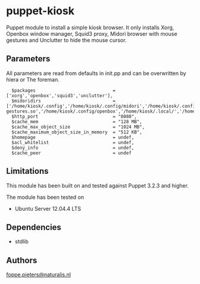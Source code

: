 puppet-kiosk
===================
Puppet module to install a simple kiosk browser.
It only installs Xorg, Openbox window manager, Squid3 proxy, Midori browser with mouse gestures and Unclutter to hide the mouse cursor.

Parameters
-------------
All parameters are read from defaults in init.pp and can be overwritten by hiera or The foreman.

```
  $packages                             = ['xorg','openbox','squid3','unclutter'],
  $midoridirs                           = ['/home/kiosk/.config','/home/kiosk/.config/midori','/home/kiosk/.config/midori/extensions','/home/kiosk/.config/midori/extensions/libmouse-gestures.so','/home/kiosk/.config/openbox','/home/kiosk/.local/','/home/kiosk/.local/share/','/home/kiosk/.local/share/midori','/home/kiosk/.local/share/midori/styles'],
  $http_port                            = "8080",
  $cache_mem                            = "128 MB",
  $cache_max_object_size                = "1024 MB",
  $cache_maximum_object_size_in_memory  = "512 KB",
  $homepage                             = undef,
  $acl_whitelist                        = undef,
  $deny_info                            = undef,
  $cache_peer                           = undef
```
Limitations
-------------
This module has been built on and tested against Puppet 3.2.3 and higher.

The module has been tested on
- Ubuntu Server 12.04.4 LTS

Dependencies
-------------
- stdlib

Authors
-------------
<foppe.pieters@naturalis.nl>